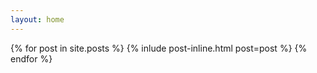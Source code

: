 ```yaml
---
layout: home
---
```


<section class="home-posts">
  {% for post in site.posts %}
	{% inlude post-inline.html post=post %}
  {% endfor %}
</section>
